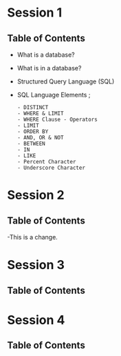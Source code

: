 # Session 1
## Table of Contents 
- What is a database?
  
- What is in a database?
  
- Structured Query Language (SQL)
  
- SQL Language Elements ;
  
      - DISTINCT 
      - WHERE & LIMIT
      - WHERE Clause - Operators     
      - LIMIT       
      - ORDER BY     
      - AND, OR & NOT     
      - BETWEEN    
      - IN   
      - LIKE    
      - Percent Character
      - Underscore Character
      
# Session 2
## Table of Contents 
-This is a change.
# Session 3
## Table of Contents 

# Session 4
## Table of Contents 